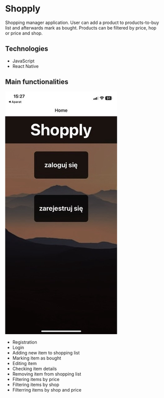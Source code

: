 # Shopply
Shopping manager application. User can add a product to products-to-buy list and afterwards mark as bought. Products can be filtered by price, hop or price and shop.

## Technologies
* JavaScript
* React Native

## Main functionalities
![](./assets/readme/home.jpeg)
* Registration
* Login
* Adding new item to shopping list
* Marking item as bought
* Editing item
* Checking item details
* Removing item from shopping list
* Filtering items by price
* Filtering items by shop
* Filterring items by shop and price